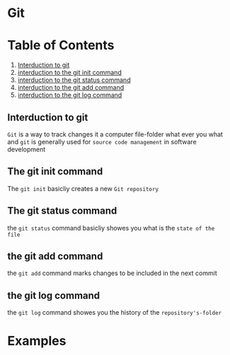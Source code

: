 # Git
# Table of Contents
1. [Interduction to git](#example)
2. [interduction to the git init command](#example2)
3. [interduction to the git status command](#third-example)
4. [interduction to the git add command](#fourth-examplehttpwwwfourthexamplecom)
5. [interduction to the git log command](#fith-example)

## Interduction to git
 `Git` is a way to track changes it a computer file-folder what ever you what and `git` is generally used for `source code management` in software development
## The git init command
The `git init` basicliy creates a new `Git repository ` 
## The git status command
the `git status` command basicliy showes you what is the `state of the file`
## the git add command
the `git add` command marks changes to be included in the next commit
## the git log command 
the `git log` command showes you the history of the `repository's-folder`

# Examples
